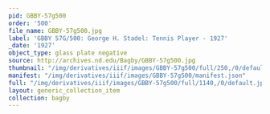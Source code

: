```yaml
---
pid: GBBY-57g500
order: '500'
file_name: GBBY-57g500.jpg
label: 'GBBY 57G/500: George H. Stadel: Tennis Player - 1927'
_date: '1927'
object_type: glass plate negative
source: http://archives.nd.edu/Bagby/GBBY-57g500.jpg
thumbnail: "/img/derivatives/iiif/images/GBBY-57g500/full/250,/0/default.jpg"
manifest: "/img/derivatives/iiif/images/GBBY-57g500/manifest.json"
full: "/img/derivatives/iiif/images/GBBY-57g500/full/1140,/0/default.jpg"
layout: generic_collection_item
collection: bagby
---
```


